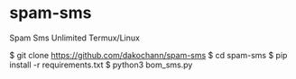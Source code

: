 # spam-sms
Spam Sms Unlimited Termux/Linux


$ git clone https://github.com/dakochann/spam-sms
$ cd spam-sms
$ pip install -r requirements.txt
$ python3 bom_sms.py
